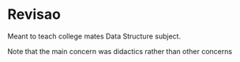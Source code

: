 # Revisao

Meant to teach college mates Data Structure subject.

Note that the main concern was didactics rather than other concerns
